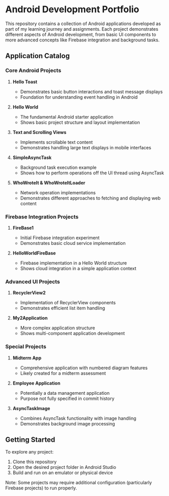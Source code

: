 # Android Development Portfolio

This repository contains a collection of Android applications developed as part of my learning journey and assignments. Each project demonstrates different aspects of Android development, from basic UI components to more advanced concepts like Firebase integration and background tasks.

## Application Catalog

### Core Android Projects
1. **Hello Toast**
   - Demonstrates basic button interactions and toast message displays
   - Foundation for understanding event handling in Android

2. **Hello World**
   - The fundamental Android starter application
   - Shows basic project structure and layout implementation

3. **Text and Scrolling Views**
   - Implements scrollable text content
   - Demonstrates handling large text displays in mobile interfaces

4. **SimpleAsyncTask**
   - Background task execution example
   - Shows how to perform operations off the UI thread using AsyncTask

5. **WhoWroteIt & WhoWroteItLoader**
   - Network operation implementations
   - Demonstrates different approaches to fetching and displaying web content

### Firebase Integration Projects
1. **FireBase1**
   - Initial Firebase integration experiment
   - Demonstrates basic cloud service implementation

2. **HelloWorldFireBase**
   - Firebase implementation in a Hello World structure
   - Shows cloud integration in a simple application context

### Advanced UI Projects
1. **RecyclerView2**
   - Implementation of RecyclerView components
   - Demonstrates efficient list item handling

2. **My2Application**
   - More complex application structure
   - Shows multi-component application development

### Special Projects
1. **Midterm App**
   - Comprehensive application with numbered diagram features
   - Likely created for a midterm assessment

2. **Employee Application**
   - Potentially a data management application
   - Purpose not fully specified in commit history

3. **AsyncTaskImage**
   - Combines AsyncTask functionality with image handling
   - Demonstrates background image processing

## Getting Started
To explore any project:
1. Clone this repository
2. Open the desired project folder in Android Studio
3. Build and run on an emulator or physical device

Note: Some projects may require additional configuration (particularly Firebase projects) to run properly.
